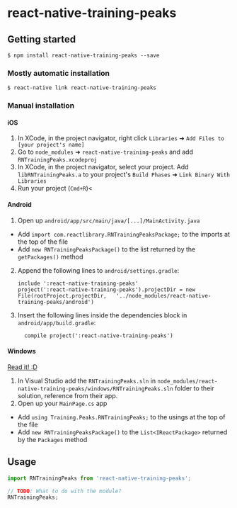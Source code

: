 
# react-native-training-peaks

## Getting started

`$ npm install react-native-training-peaks --save`

### Mostly automatic installation

`$ react-native link react-native-training-peaks`

### Manual installation


#### iOS

1. In XCode, in the project navigator, right click `Libraries` ➜ `Add Files to [your project's name]`
2. Go to `node_modules` ➜ `react-native-training-peaks` and add `RNTrainingPeaks.xcodeproj`
3. In XCode, in the project navigator, select your project. Add `libRNTrainingPeaks.a` to your project's `Build Phases` ➜ `Link Binary With Libraries`
4. Run your project (`Cmd+R`)<

#### Android

1. Open up `android/app/src/main/java/[...]/MainActivity.java`
  - Add `import com.reactlibrary.RNTrainingPeaksPackage;` to the imports at the top of the file
  - Add `new RNTrainingPeaksPackage()` to the list returned by the `getPackages()` method
2. Append the following lines to `android/settings.gradle`:
  	```
  	include ':react-native-training-peaks'
  	project(':react-native-training-peaks').projectDir = new File(rootProject.projectDir, 	'../node_modules/react-native-training-peaks/android')
  	```
3. Insert the following lines inside the dependencies block in `android/app/build.gradle`:
  	```
      compile project(':react-native-training-peaks')
  	```

#### Windows
[Read it! :D](https://github.com/ReactWindows/react-native)

1. In Visual Studio add the `RNTrainingPeaks.sln` in `node_modules/react-native-training-peaks/windows/RNTrainingPeaks.sln` folder to their solution, reference from their app.
2. Open up your `MainPage.cs` app
  - Add `using Training.Peaks.RNTrainingPeaks;` to the usings at the top of the file
  - Add `new RNTrainingPeaksPackage()` to the `List<IReactPackage>` returned by the `Packages` method


## Usage
```javascript
import RNTrainingPeaks from 'react-native-training-peaks';

// TODO: What to do with the module?
RNTrainingPeaks;
```
  